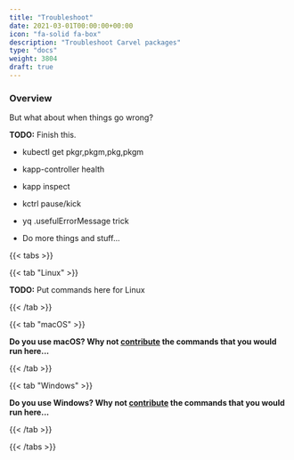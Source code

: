 ```yaml
---
title: "Troubleshoot"
date: 2021-03-01T00:00:00+00:00
icon: "fa-solid fa-box"
description: "Troubleshoot Carvel packages"
type: "docs"
weight: 3804
draft: true
---
```


### Overview

But what about when things go wrong?

**TODO:** Finish this.

- kubectl get pkgr,pkgm,pkg,pkgm
- kapp-controller health
- kapp inspect
- kctrl pause/kick
- yq .usefulErrorMessage trick

- Do more things and stuff...

{{< tabs >}}

{{< tab "Linux" >}}

**TODO:** Put commands here for Linux

{{< /tab >}}

{{< tab "macOS" >}}

**Do you use macOS? Why not [contribute](https://github.com/salt-labs/docs) the commands that you would run here...**

{{< /tab >}}

{{< tab "Windows" >}}

**Do you use Windows? Why not [contribute](https://github.com/salt-labs/docs) the commands that you would run here...**

{{< /tab >}}

{{< /tabs >}}
